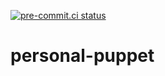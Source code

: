 [![pre-commit.ci status](https://results.pre-commit.ci/badge/github/asottile/personal-puppet/main.svg)](https://results.pre-commit.ci/latest/github/asottile/personal-puppet/main)

personal-puppet
===============
